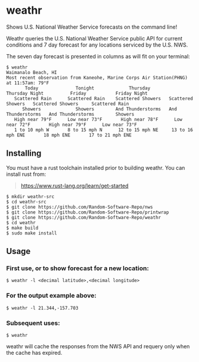 # weathr
Shows U.S. National Weather Service forecasts on the command line!

Weathr queries the U.S. National Weather Service public API for current 
conditions and 7 day forecast for any locations serviced by the U.S. NWS.

The seven day forecast is presented in columns as will fit on your terminal:
```
$ weathr
Waimanalo Beach, HI
Most recent observation from Kaneohe, Marine Corps Air Station(PHNG) at 11:57am: 79°F
       Today              Tonight             Thursday         Thursday Night          Friday           Friday Night
   Scattered Rain      Scattered Rain    Scattered Showers   Scattered Showers   Scattered Showers     Scattered Rain
      Showers             Showers        And Thunderstorms   And Thunderstorms   And Thunderstorms        Showers
   High near 79°F      Low near 73°F       High near 78°F      Low near 72°F       High near 79°F      Low near 73°F
   1 to 10 mph W       8 to 15 mph N      12 to 15 mph NE     13 to 16 mph ENE       18 mph ENE       17 to 21 mph ENE
```

## Installing

You must have a rust toolchain installed prior to building weathr. You can install rust from:

> https://www.rust-lang.org/learn/get-started

```
$ mkdir weathr-src
$ cd weathr-src
$ git clone https://github.com/Random-Software-Repo/nws
$ git clone https://github.com/Random-Software-Repo/printwrap
$ git clone https://github.com/Random-Software-Repo/weathr
$ cd weathr
$ make build
$ sudo make install
```

## Usage

### First use, or to show forecast for a new location:

```
$ weathr -l <decimal latitude>,<decimal longitude>
```
### For the output example above:

```
$ weathr -l 21.344,-157.703
```


### Subsequent uses:

```
$ weathr
```

weathr will cache the responses from the NWS API and requery only when the cache has expired.

